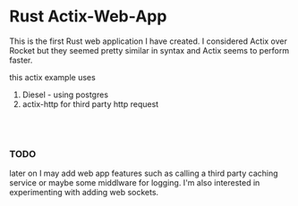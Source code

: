 # Rust Actix-Web-App 


This is the first Rust web application I have created.  I considered Actix over Rocket but they seemed pretty similar in syntax and Actix seems to perform faster.

this actix example uses

1. Diesel - using postgres
2. actix-http for third party http request

<br/>
<br/>

### TODO
later on I may add web app features such as calling a third party caching service or maybe some middlware for logging.  I'm also interested in experimenting with adding web sockets.